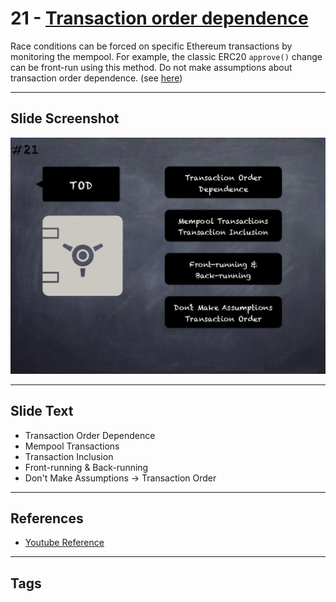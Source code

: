 # 21 - [Transaction order dependence](Transaction%20order%20dependence.md)
Race conditions can be forced on specific Ethereum transactions by monitoring the mempool. For example, the classic ERC20 `approve()` change can be front-run using this method. Do not make assumptions about transaction order dependence. (see [here](https://swcregistry.io/docs/SWC-114))

___
## Slide Screenshot
![021.png](../images/pitfalls_and_best_practices101/021.png)
___
## Slide Text
- Transaction Order Dependence
- Mempool Transactions
- Transaction Inclusion
- Front-running & Back-running
- Don't Make Assumptions -> Transaction Order
___
## References
- [Youtube Reference](https://youtu.be/fgXuHaZDenU?)
___
## Tags